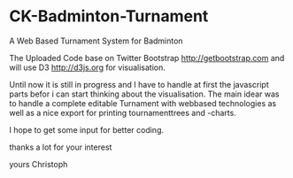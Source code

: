 # CK-Badminton-Turnament
A Web Based Turnament System for Badminton

The Uploaded Code base on Twitter Bootstrap http://getbootstrap.com and will use D3 http://d3js.org for visualisation.

Until now it is still in progress and I have to handle at first the javascript parts befor i can start thinking about the visualisation.
The main idear was to handle a complete editable Turnament with webbased technologies as well as a nice export for printing tournamenttrees and -charts.

I hope to get some input for better coding.

thanks a lot for your interest

yours Christoph
